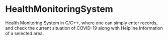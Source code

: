 # HealthMonitoringSystem
Health Monitoring System in C/C++, where one can simply enter records, and check the current situation of COVID-19 along with Helpline Information of a selected area.
